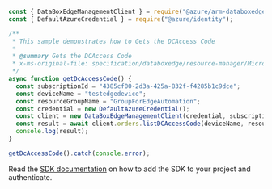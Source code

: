 ```javascript
const { DataBoxEdgeManagementClient } = require("@azure/arm-databoxedge");
const { DefaultAzureCredential } = require("@azure/identity");

/**
 * This sample demonstrates how to Gets the DCAccess Code
 *
 * @summary Gets the DCAccess Code
 * x-ms-original-file: specification/databoxedge/resource-manager/Microsoft.DataBoxEdge/stable/2021-06-01/examples/GetDCAccessCode.json
 */
async function getDcAccessCode() {
  const subscriptionId = "4385cf00-2d3a-425a-832f-f4285b1c9dce";
  const deviceName = "testedgedevice";
  const resourceGroupName = "GroupForEdgeAutomation";
  const credential = new DefaultAzureCredential();
  const client = new DataBoxEdgeManagementClient(credential, subscriptionId);
  const result = await client.orders.listDCAccessCode(deviceName, resourceGroupName);
  console.log(result);
}

getDcAccessCode().catch(console.error);
```

Read the [SDK documentation](https://github.com/Azure/azure-sdk-for-js/blob/%40azure%2Farm-databoxedge_2.0.1/sdk/databoxedge/arm-databoxedge/README.md) on how to add the SDK to your project and authenticate.
